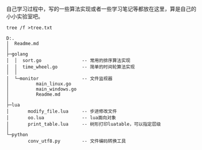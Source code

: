  自己学习过程中，写的一些算法实现或者一些学习笔记等都放在这里，算是自己的小小实验室吧。

`tree /f >tree.txt`

	D:.
	│  Readme.md
	│
	├─golang
	│  │  sort.go				-- 常用的排序算法实现
	│  │  time_wheel.go			-- 简单的时间轮算法实现
	│  │
	│  └─monitor				-- 文件监视器
	│          main_linux.go
	│          main_windows.go
	│          Readme.md
	│
	├─lua
	│       modify_file.lua		-- 步进修改文件
	│       oo.lua				-- lua面向对象
	│       print_table.lua		-- 树形打印luatable，可以指定层级
	│
	└─python
	        conv_utf8.py		-- 文件编码转换工具
